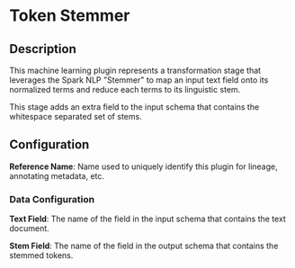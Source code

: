 
# Token Stemmer

## Description
This machine learning plugin represents a transformation stage that leverages the Spark NLP "Stemmer" 
to map an input text field onto its normalized terms and reduce each terms to its linguistic stem.

This stage adds an extra field to the input schema that contains the whitespace separated set of stems.

## Configuration
**Reference Name**: Name used to uniquely identify this plugin for lineage, annotating metadata, etc.

### Data Configuration
**Text Field**: The name of the field in the input schema that contains the text document.

**Stem Field**: The name of the field in the output schema that contains the stemmed tokens.
